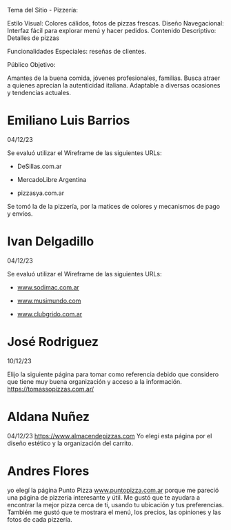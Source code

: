 Tema del Sitio - Pizzería:

Estilo Visual: Colores cálidos, fotos de pizzas frescas.
Diseño Navegacional: Interfaz fácil para explorar menú y hacer pedidos.
Contenido Descriptivo: Detalles de pizzas

Funcionalidades Especiales:  reseñas de clientes.

Público Objetivo:

Amantes de la buena comida, jóvenes profesionales, familias.
Busca atraer a quienes aprecian la autenticidad italiana.
Adaptable a diversas ocasiones y tendencias actuales.



# Emiliano Luis Barrios 
04/12/23

Se evaluó utilizar el Wireframe de las siguientes URLs:

* DeSillas.com.ar 

* MercadoLibre Argentina 

* pizzasya.com.ar

Se tomó la de la pizzería, por la matices de colores y mecanismos de pago y envíos.



# Ivan Delgadillo
04/12/23

Se evaluó utilizar el Wireframe de las siguientes URLs:

* www.sodimac.com.ar

* www.musimundo.com

* www.clubgrido.com.ar

# José Rodriguez
10/12/23

Elijo la siguiente página para tomar como referencia debido que considero que tiene muy buena organización y acceso a la información.
https://tomassopizzas.com.ar/



# Aldana Nuñez 
04/12/23
https://www.almacendepizzas.com
Yo elegí esta página por el diseño estético y la organización del carrito.


# Andres Flores 

yo elegí la página Punto Pizza www.puntopizza.com.ar porque me pareció una página de pizzería interesante y útil. Me gustó que te ayudara a encontrar la mejor pizza cerca de ti, usando tu ubicación y tus preferencias. También me gustó que te mostrara el menú, los precios, las opiniones y las fotos de cada pizzería. 
